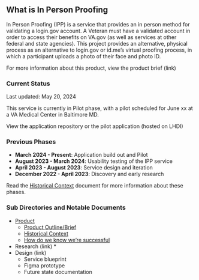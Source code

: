 ## What is In Person Proofing

In Person Proofing (IPP) is a service that provides an in person method for validating a login.gov account. A Veteran must have a validated account in order to access their benefits on VA.gov (as well as services at other federal and state agencies). This project provides an alternative, physical process as an alternative to login.gov or id.me’s virtual proofing process, in which a participant uploads a photo of their face and photo ID.

For more information about this product, view the product brief (link)

### Current Status

Last updated: May 20, 2024

This service is currently in Pilot phase, with a pilot scheduled for June xx at a VA Medical Center in Baltimore MD.

View the application repository or the pilot application (hosted on LHDI)

### Previous Phases
* **March 2024 - Present**: Application build out and Pilot
* **August 2023 - March 2024**: Usability testing of the IPP service
* **April 2023 - August 2023**: Service design and iteration
* **December 2022 - April 2023**: Discovery and early research

Read the [Historical Context]() document for more information about these phases.

### Sub Directories and Notable Documents
* [Product](/in-person-proofing/product/README.md)
    * [Product Outline/Brief](/in-person-proofing/product/product-brief.md)
    * [Historical Context](/in-person-proofing/product/historical-context.md)
    * [How do we know we’re successful](/in-person-proofing/what-does-success-look-like.md)
* Research (link)
    * 
* Design (link)
    * Service blueprint 
    * Figma prototype
    * Future state documentation